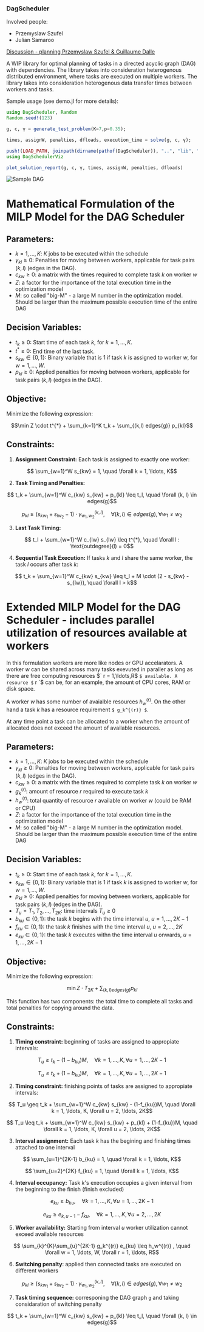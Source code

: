 ### DagScheduler

Involved people:
- Przemyslaw Szufel
- Julian Samaroo


[Discussion - planning Przemyslaw Szufel & Guillaume Dalle](notes.md)


A WIP library for optimal planning of tasks in a directed acyclic graph (DAG) with dependencies.
The library takes into consideration heterogenous distributed environment, where tasks are executed on multiple workers. The library takes into consideration heterogenous data transfer times between workers and tasks.

Sample usage (see demo.jl for more details):
```julia
using DagScheduler, Random
Random.seed!(123)

g, c, γ = generate_test_problem(K=7,p=0.35);

times, assignW, penalties, dfloads, execution_time = solve(g, c, γ);

push!(LOAD_PATH, joinpath(dirname(pathof(DagScheduler)), "..", "lib", "DagSchedulerViz"))
using DagSchedulerViz

plot_solution_report(g, c, γ, times, assignW, penalties, dfloads)
```
![Sample DAG](demoim.png)


# Mathematical Formulation of the MILP Model for the DAG Scheduler

## Parameters:

- $` k = 1, \ldots, K `$: $` K `$ jobs to be executed within the schedule 
- $` \gamma_{kl} \geq 0 `$: Penalties for moving between workers, applicable for task pairs $`(k, l)`$ (edges in the DAG).
- $` c_{kw} \geq 0 `$:  a matrix with the times required to complete task $` k `$ on worker $` w `$
- $` Z `$: a factor for the importance of the total execution time in the optimization model
- $` M `$: so called "big-M" - a large M number in the optimization model. Should be larger than the maximum possible execution time of the entire DAG
 
## Decision Variables:

- $` t_k \geq 0 `$: Start time of each task $k$, for $` k = 1, \ldots, K `$.
- $` t^{*} \geq 0 `$: End time of the last task.
- $` s_{kw} \in \{0,1\} `$: Binary variable that is 1 if task $` k `$ is assigned to worker $` w `$, for $` w = 1, \ldots, W `$.
- $` p_{kl} \geq 0 `$: Applied penalties for moving between workers, applicable for task pairs $`(k, l)`$ (edges in the DAG).
  
## Objective:

Minimize the following expression:
```math
\min Z \cdot t^{*} + \sum_{k=1}^K t_k + \sum_{(k,l) edges(g)} p_{kl}
```


## Constraints:

1. **Assignment Constraint:** Each task is assigned to exactly one worker:

```math
    \sum_{w=1}^W s_{kw} = 1, \quad \forall k = 1, \ldots, K
```

2. **Task Timing and Penalties:**

```math
    t_k + \sum_{w=1}^W c_{kw} s_{kw} + p_{kl} \leq t_l, \quad \forall (k, l) \in edges(g)
```
```math
    p_{kl} \geq (s_{kw_1} + s_{lw_2} - 1) \cdot \gamma^{(k,l)}_{w_1,w_2}, \quad \forall (k, l) \in edges(g), \forall w_1 \neq w_2
```


3. **Last Task Timing:**

```math
    t_l + \sum_{w=1}^W c_{lw} s_{lw} \leq t^{*}, \quad \forall l : \text{outdegree}(l) = 0
```

4. **Sequential Task Execution:** If tasks $` k `$ and $` l `$ share the same worker, the task $` l`$ occurs after task $` k `$:

```math
    t_k + \sum_{w=1}^W c_{kw} s_{kw} \leq t_l + M \cdot (2 - s_{kw} - s_{lw}), \quad \forall l > k
```





#  Extended MILP Model for the DAG Scheduler - includes parallel utilization of resources available at workers

In this formulation workers are more like nodes or GPU accelarators. 
A worker $` w `$  can be shared across many tasks exevuted in paraller as long as there are free computing resources $` r = 1,\ldots,R$ `$ available.
A  resource $` r `$ can be, for an example, the amount of CPU cores, RAM or disk space.

A worker $` w `$ has some number of avaialble resources $` h_w^{(r)} `$. On the other hand a task $` k `$ has a resource requirement `$ g_k^{(r)} $`.

At any time point a task can be allocated to a worker when the amount of allocated does not exceed the amount of available resources.

## Parameters:

- $` k = 1, \ldots, K `$: $` K `$ jobs to be executed within the schedule 
- $` \gamma_{kl} \geq 0 `$: Penalties for moving between workers, applicable for task pairs $`(k, l)`$ (edges in the DAG).
- $` c_{kw} \geq 0 `$:  a matrix with the times required to complete task $` k `$ on worker $` w `$
- $` g_k^{(r)} `$: amount of resource  $` r `$ required to execute task $` k `$
- $` h_w^{(r)} `$: total quantity of resource  $` r `$ available on worker $` w `$ (could be RAM or CPU)
- $` Z `$: a factor for the importance of the total execution time in the optimization model
- $` M `$: so called "big-M" - a large M number in the optimization model. Should be larger than the maximum possible execution time of the entire DAG
 
## Decision Variables:

- $` t_k \geq 0 `$: Start time of each task $k$, for $` k = 1, \ldots, K `$.
- $` s_{kw} \in \{0,1\} `$: Binary variable that is 1 if task $` k `$ is assigned to worker $` w `$, for $` w = 1, \ldots, W `$.
- $` p_{kl} \geq 0 `$: Applied penalties for moving between workers, applicable for task pairs $`(k, l)`$ (edges in the DAG).
- $` T_u =  T_1, T_2, \ldots, T_{2K}  `$: time intervals $` T_u \geq 0 `$
- $` b_{ku} \in \{0,1\} `$: the task $` k `$ begins with the time interval $` u `$, $` u = 1, \ldots, 2K-1 `$
- $` f_{ku} \in \{0,1\} `$: the task $` k `$ finishes with the time interval $` u `$, $` u = 2, \ldots, 2K `$
- $` e_{ku} \in \{0,1\} `$: the task $` k `$ executes withn the time interval $` u `$ onwards, $` u = 1, \ldots, 2K-1 `$

## Objective:

Minimize the following expression:
```math
\min Z \cdot T_{2K} + \sum_{(k,l) edges(g)} p_{kl}
```
This function has two components: the total time to complete all tasks and total penalties for copying around the data.


## Constraints:

1. **Timing constraint:** beginning of tasks are assigned to appropiate intervals:
```math
   T_u \geq t_k - (1-b_{ku})M, \quad \forall k = 1, \ldots, K, \forall u = 1, \ldots, 2K-1
```
```math
   T_u \leq t_k + (1-b_{ku})M, \quad \forall k = 1, \ldots, K, \forall u = 1, \ldots, 2K-1
```

2. **Timing constraint:** finishing points of tasks are assigned to appropiate intervals:
```math
   T_u \geq t_k + \sum_{w=1}^W c_{kw} s_{kw} - (1-f_{ku})M, \quad \forall k = 1, \ldots, K, \forall u = 2, \ldots, 2K
```
```math
   T_u \leq t_k + \sum_{w=1}^W c_{kw} s_{kw} + p_{kl} + (1-f_{ku})M, \quad \forall k = 1, \ldots, K, \forall u = 2, \ldots, 2K
```

3. **Interval assignment:** Each task $` k `$ has the begining and finishing times attached to one interval
```math
   \sum_{u=1}^{2K-1} b_{ku} = 1, \quad \forall k = 1, \ldots, K
```
```math
   \sum_{u=2}^{2K} f_{ku} = 1, \quad \forall k = 1, \ldots, K
```

4. **Interval occupancy:** Task $` k `$'s execution occupies a given interval from the beginning to the finish (finish excluded)
   
```math
   e_{ku} \geq b_{ku}, \quad \forall k = 1, \ldots, K, \forall u = 1, \ldots, 2K-1
```
```math
   e_{ku} \geq e_{k,u-1} - f_{ku}, \quad \forall k = 1, \ldots, K, \forall u = 2, \ldots, 2K
```
5. **Worker availability:** Starting from interval $` u `$ worker utilization cannot exceed available resources

```math
   \sum_{k}^{K}\sum_{u}^{2K-1} g_k^{(r)} e_{ku} \leq h_w^{(r)} , \quad \forall w = 1, \ldots, W, \forall r = 1, \ldots, R
```

6. **Switching penalty**: applied then connected tasks are executed on different workers
```math
    p_{kl} \geq (s_{kw_1} + s_{lw_2} - 1) \cdot \gamma^{(k,l)}_{w_1,w_2}, \quad \forall (k, l) \in edges(g), \forall w_1 \neq w_2
```
 
 
7. **Task timing sequence:** corresponing the DAG graph `g` and taking considaration of switching penalty
```math
    t_k + \sum_{w=1}^W c_{kw} s_{kw} + p_{kl} \leq t_l, \quad \forall (k, l) \in edges(g)
```
